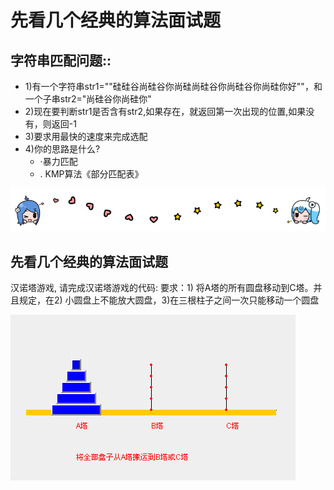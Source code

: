 


# 先看几个经典的算法面试题
## 字符串匹配问题::
- 1)有一个字符串str1=""硅硅谷尚硅谷你尚硅尚硅谷你尚硅谷你尚硅你好""，和一个子串str2="尚硅谷你尚硅你"
- 2)现在要判断str1是否含有str2,如果存在，就返回第一次出现的位置,如果没有，则返回-1
- 3)要求用最快的速度来完成选配
- 4)你的思路是什么?
    - ·暴力匹配
    - . KMP算法《部分匹配表》


![哔哩哔哩动画](../img/bilibili_line.png)

 ## 先看几个经典的算法面试题
汉诺塔游戏, 请完成汉诺塔游戏的代码: 要求：1) 将A塔的所有圆盘移动到C塔。并且规定，在2) 小圆盘上不能放大圆盘，3)在三根柱子之间一次只能移动一个圆盘

![ef95f77ea976a6a33848bdaa2f21bec](../img/image_0.png)


